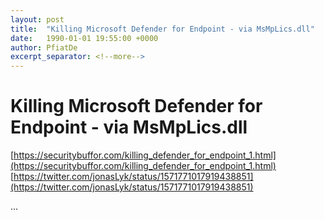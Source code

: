 ```yaml
---
layout: post
title:  "Killing Microsoft Defender for Endpoint - via MsMpLics.dll"
date:   1990-01-01 19:55:00 +0000
author: PfiatDe
excerpt_separator: <!--more-->
---
```


# Killing Microsoft Defender for Endpoint - via MsMpLics.dll
[https://securitybuffor.com/killing_defender_for_endpoint_1.html](https://securitybuffor.com/killing_defender_for_endpoint_1.html)
[https://twitter.com/jonasLyk/status/1571771017919438851](https://twitter.com/jonasLyk/status/1571771017919438851)

...
<!--more-->
